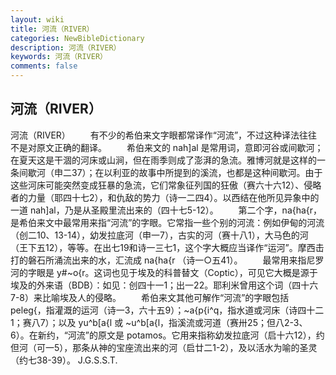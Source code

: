 ```yaml
---
layout: wiki
title: 河流（RIVER）
categories: NewBibleDictionary
description: 河流（RIVER）
keywords: 河流（RIVER）
comments: false
---
```


## 河流（RIVER）



河流（RIVER）
　　有不少的希伯来文字眼都常译作“河流”，不过这种译法往往不是对原文正确的翻译。
　　希伯来文的 nah]al 是常用词，意即河谷或间歇河；在夏天这是干涸的河床或山涧，但在雨季则成了澎湃的急流。雅博河就是这样的一条间歇河（申二37）；在以利亚的故事中所提到的溪流，也都是这种间歇河。由于这些河床可能突然变成狂暴的急流，它们常象征列国的狂傲（赛六十六12）、侵略者的力量（耶四十七2），和仇敌的势力（诗一二四4）。以西结在他所见异象中的一道 nah]al，乃是从圣殿里流出来的（四十七5-12）。
　　第二个字，na{ha{r，是希伯来文中最常用来指“河流”的字眼。它常指一些个别的河流：例如伊甸的河流（创二10、13-14），幼发拉底河（申一7），古实的河（赛十八1），大马色的河（王下五12），等等。在出七19和诗一三七1，这个字大概应当译作“运河”。摩西击打的磐石所涌流出来的水，汇流成 na{ha{r （诗一○五41）。
　　最常用来指尼罗河的字眼是 y#~o{r。这词也见于埃及的科普替文（Coptic），可见它大概是源于埃及的外来语（BDB）：如见：创四十一1；出一22。耶利米曾用这个词（四十六7-8）来比喻埃及人的侵略。
　　希伯来文其他可解作“河流”的字眼包括 peleg{，指灌溉的运河（诗一3，六十五9）；~a{p{i^q，指水道或河床（诗四十二1；赛八7）；以及 yu^b[a{l 或 ~u^b[a{l，指溪流或河道（赛卅25；但八2-3、6）。在新约，“河流”的原文是 potamos。它用来指称幼发拉底河（启十六12），约但河（可一5），那条从神的宝座流出来的河（启廿二1-2），及以活水为喻的圣灵（约七38-39）。
J.G.S.S.T.




